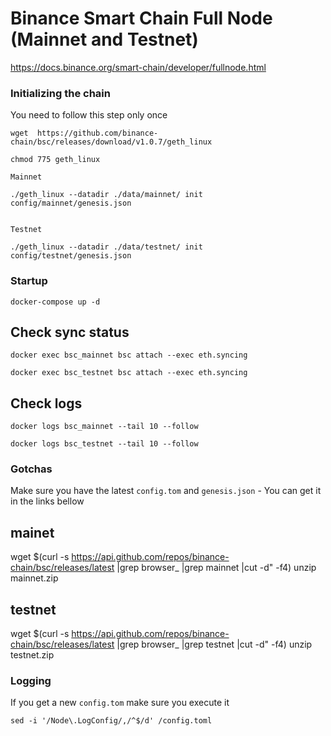 # Binance Smart Chain Full Node (Mainnet and Testnet)

https://docs.binance.org/smart-chain/developer/fullnode.html

### Initializing the chain

You need to follow this step only once

```
wget  https://github.com/binance-chain/bsc/releases/download/v1.0.7/geth_linux

chmod 775 geth_linux

Mainnet

./geth_linux --datadir ./data/mainnet/ init config/mainnet/genesis.json


Testnet

./geth_linux --datadir ./data/testnet/ init config/testnet/genesis.json
```

### Startup

```
docker-compose up -d
```

## Check sync status

```
docker exec bsc_mainnet bsc attach --exec eth.syncing

docker exec bsc_testnet bsc attach --exec eth.syncing
```


## Check logs

```
docker logs bsc_mainnet --tail 10 --follow

docker logs bsc_testnet --tail 10 --follow
```


### Gotchas

Make sure you have the latest `config.tom` and `genesis.json` - You can get it in the links bellow

## mainet
wget   $(curl -s https://api.github.com/repos/binance-chain/bsc/releases/latest |grep browser_ |grep mainnet |cut -d\" -f4)
unzip mainnet.zip

## testnet
wget   $(curl -s https://api.github.com/repos/binance-chain/bsc/releases/latest |grep browser_ |grep testnet |cut -d\" -f4)
unzip testnet.zip


### Logging

If you get a new `config.tom` make sure you execute it

```
sed -i '/Node\.LogConfig/,/^$/d' /config.toml
```
